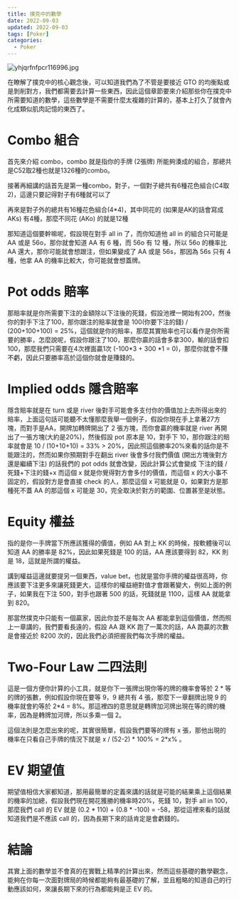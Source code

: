 ```yaml
---
title: 撲克中的數學
date: 2022-09-03
updated: 2022-09-03
tags: [Poker]
categories:
  - Poker
---
```


![yhjqrfnfpcr116996.jpg](/blog/assets/yhjqrfnfpcr116996.jpg)

<!-- more -->

在瞭解了撲克中的核心觀念後，可以知道我們為了不管是要接近 GTO 的均衡點或是剝削對方，我們都需要去計算一些東西，因此這個章節要來介紹那些你在撲克中所需要知道的數學，這些數學是不需要什麼太複雜的計算的，基本上打久了就會內化成類似肌肉記憶的東西了。

# Combo 組合

首先來介紹 combo，combo 就是指你的手牌 (2張牌) 所能夠湊成的組合，那總共是C52取2種也就是1326種的combo。

接著再細講的話首先是第一種combo，對子，一個對子總共有6種花色組合(C4取2)，這邊只要記得對子有6種就可以了

再來是對子外的總共有16種花色組合(4*4)，其中同花的 (如果是AK的話會寫成AKs) 有4種，那麼不同花 (AKo) 的就是12種

那知道這個要幹嘛呢，假設現在對手 all in 了，而你知道他 all in 的組合只可能是 AA 或是 56o，那你就會知道 AA 有 6 種，而 56o 有 12 種，所以 56o 的機率比 AA 還大，那你可能就會想跟注，但如果變成了 AA 或是 56s，那因為 56s 只有 4 種，他拿 AA 的機率比較大，你可能就會想蓋牌。

# Pot odds 賠率

那賠率就是你所需要下注的金額除以下注後的死錢，假設池裡一開始有200，然後你的對手下注了100，那你跟注的賠率就會是 100(你要下注的錢) / (200+100+100) = 25%，這個就是你的賠率，那麼其實賠率也可以看作是你所需要的勝率，怎麼說呢，假設你跟注了100，那麼你贏的話會多拿300，輸的話會扣100，那麼我們只需要在4次裡面贏1次 (-100*3 + 300 *1 = 0)，那麼你就會不賺不虧，因此只要勝率高於這個你就會是賺錢的。

# Implied odds 隱含賠率

隱含賠率就是在 turn 或是 river 後對手可能會多支付你的價值加上去所得出來的賠率，上面這句話可能聽不太懂那麼我舉一個例子，假設你現在手上拿著27方塊，而對手是AA，開牌加轉牌開出了 2 張方塊，而你會贏的機率就是 river 再開出了一張方塊(大約是20%)，然後假設 pot 原本是 10，對手下 10，那你跟注的賠率就會是 10 / (10+10+10) = 33% > 20%，因此照這個勝率20%來看的話你是不能跟注的，然而如果你預期對手在翻出 river 後會多付我們價值 (開出方塊後對方還是繼續下注) 的話我們的 pot odds 就會改變，因此計算公式會變成 下注的錢 / 死錢+下注的錢+x 而這個 x 就是你覺得對方會多付的價值，而這個 x 的大小事不固定的，假設對方是會直接 check 的人，那麼這個 x 可能就是 0，如果對方是那種死不蓋 AA 的那這個 x 可能是 30，完全取決於對方的範圍、位置甚至是狀態。

# Equity 權益

指的是你一手牌當下所應該獲得的價值，例如 AA 對上 KK 的時候，按軟體後可以知道 AA 的勝率是 82%，因此如果死錢是 100 的話，AA 應該要得到 82，KK 則是 18，這就是所謂的權益。

講到權益這邊就要提另一個東西，value bet，也就是當你手牌的權益很高時，你應該要下注更多來讓死錢更大，這樣你的權益絕對值才會跟著變大，例如上面的例子，如果我在下注 500，對手也跟著 500 的話，死錢就是 1100，這樣 AA 就能拿到 820。

那當然撲克中只能有一個贏家，因此你並不是每次 AA 都能拿到這個價值，然而照上一章講的，我們要看長遠的，假設 AA 跟 KK 跑了一萬次的話，AA 跑贏的次數是會接近於 8200 次的，因此我們必須把握我們每次手牌的權益。

# Two-Four Law 二四法則

這是一個方便你計算的小工具，就是你下一張牌出現你等的牌的機率會等於 2 * 等的牌的張數，例如假設你現在要等 9，9 總共有 4 張，那麼下一章翻牌出現 9 的機率就會約等於 2*4 = 8%。那這裡四的意思就是轉牌加河牌出現在等的牌的機率，因為是轉牌加河牌，所以多乘一個 2。

這個法則是怎麼出來的呢，其實很簡單，假設我們要等的牌有 x 張，那他出現的機率在只看自己手牌的情況下就是 x / (52-2) * 100% = 2*x% 。

# EV 期望值

期望值相信大家都知道，那用最簡單的定義來講的話就是可能的結果乘上這個結果的機率的加總，假設我們現在開花獲勝的機率時20%，死錢 10，對手 all in 100，那麼我們 call 的 EV 就是 (0.2 * 110) + (0.8 * -100) = -58，那從這裡來看的話就知道我們是不應該 call 的，因為長期下來的話肯定是會虧錢的。

# 結論

其實上面的數學並不會真的在實戰上精準的計算出來，然而這些基礎的數學觀念，能夠在你每一次面對牌局的時候都能夠有最基礎的了解，並且粗略的知道自己的行動應該如何，來讓長期下來的行為都能夠是正 EV 的。

